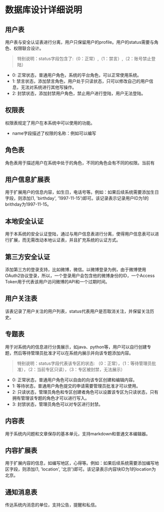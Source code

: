 # 数据库设计详细说明
## 用户表

用户表与安全认证表进行分离，用户只保留用户的profile。用户的status需要与角色、权限联合设计。

> 特别说明：status字段包含了:（0：正常）,（1：禁言）,（2：账号禁止登陆）

- 0: 正常状态，普通用户角色，系统的平台角色，可以正常使用系统。
- 1: 禁言状态，添加禁言角色，用户处于只读状态，只可以修改自己的用户信息，无法对系统进行其他写操作。
- 2: 封禁状态，添加封禁用户角色，禁止用户进行登陆，用户无法登陆。

## 权限表

权限表规定了用户在本系统中可以使用的功能。

- name字段描述了权限的名称：例如可以编写

## 角色表

角色表用于描述用户在系统中处于的角色，不同的角色会有不同的权限。当前有

## 用户信息扩展表

用于扩展用户的信息内容，如生日，电话号等。例如：如果后续系统需要添加生日字段，则添加(1, 'birthday', '1997-11-15')即可。该记录表示记录用户ID为1的brithday为1997-11-15。

## 本地安全认证

用于本系统的安全认证登陆，通过与用户信息表进行分离，使得用户信息表可以进行扩展，而无需改动本地认证表，并且扩充系统的认证方式。

## 第三方安全认证

添加第三方的登录支持，比如微博，微信。以微博登录为例，由于微博使用OAuth2协议登录，所以，一个登录用户会包含他的微博身份的ID，一个Access Token用于代表该用户访问微博的API和一个过期时间。

## 用户关注表

该表记录了用户关注的用户列表，status代表用户是否取消关注，并保留关注历史。

## 专题表

用于对系统内的信息进行分类展示，如java、python等，用户可以自行创建专题，然后等待管理员批准才可以在系统内展示并向该专题添加内容。

> 特别说明：status字段代表该专区的状态: （0：正常），（1：等待管理员批准），（2：当前专区只读），（3：专区被封禁，无法展示）

- 0: 正常状态，普通用户角色可以自由的向该专区创建和编辑内容。
- 1: 等待状态，普通用户角色提交的申请需要管理员批准才可以使用。
- 2: 只读状态，管理员角色和专区创建者角色可以设置该专区为只读状态，只有拥有管理该专题的角色才可以进行写入。
- 3: 封禁状态，管理员角色可以对专区进行封禁。

## 内容表

用于系统内问题和文章保存的基本单元，支持markdown和普通文本编辑器。

## 内容扩展表

用于扩展内容的信息，如编写地区，心得等。例如：如果后续系统需要添加编写地区字段，则添加(1, 'location', '北京')即可。该记录表示内容块ID为1的location为北京。

## 通知消息表

传达系统内消息的单位，支持公告，提醒和私信。


